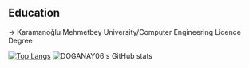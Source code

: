 
## Education
-> Karamanoğlu Mehmetbey University/Computer Engineering Licence Degree

[![Top Langs](https://github-readme-stats.vercel.app/api/top-langs/?username=DOGANAY06&layout=compact&langs_count=10)](https://github.com/DOGANAY06/IntroduceMyself)
![DOGANAY06's GitHub stats](https://github-readme-stats.vercel.app/api?username=DOGANAY06&show_icons=true&theme=dark)


